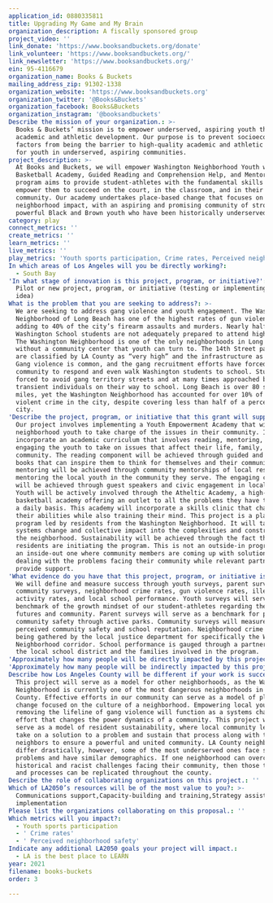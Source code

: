 ```yaml
---
application_id: 0880335811
title: Upgrading My Game and My Brain
organization_description: A fiscally sponsored group
project_video: ''
link_donate: 'https://www.booksandbuckets.org/donate'
link_volunteer: 'https://www.booksandbuckets.org/'
link_newsletter: 'https://www.booksandbuckets.org/'
ein: 95-4116679
organization_name: Books & Buckets
mailing_address_zip: 91302-1338
organization_website: 'https://www.booksandbuckets.org'
organization_twitter: '@Books&Buckets'
organization_facebook: Books&Buckets
organization_instagram: '@booksandbuckets'
Describe the mission of your organization.: >-
  Books & Buckets’ mission is to empower underserved, aspiring youth through
  academic and athletic development. Our purpose is to prevent socioeconomic
  factors from being the barrier to high-quality academic and athletic services
  for youth in underserved, aspiring communities.
project_description: >-
  At Books and Buckets, we will empower Washington Neighborhood Youth with a
  Basketball Academy, Guided Reading and Comprehension Help, and Mentoring. Our
  program aims to provide student-athletes with the fundamental skills that
  empower them to succeed on the court, in the classroom, and in their
  community. Our academy undertakes place-based change that focuses on a
  neighborhood impact, with an aspiring and promising community of strong and
  powerful Black and Brown youth who have been historically underserved.
category: play
connect_metrics: ''
create_metrics: ''
learn_metrics: ''
live_metrics: ''
play_metrics: 'Youth sports participation, Crime rates, Perceived neighborhood safety'
In which areas of Los Angeles will you be directly working?:
  - South Bay
'In what stage of innovation is this project, program, or initiative?': >-
  Pilot or new project, program, or initiative (testing or implementing a new
  idea)
What is the problem that you are seeking to address?: >-
  We are seeking to address gang violence and youth engagement. The Washington
  Neighborhood of Long Beach has one of the highest rates of gun violence,
  adding to 40% of the city’s firearm assaults and murders. Nearly half of
  Washington School students are not adequately prepared to attend high school.
  The Washington Neighborhood is one of the only neighborhoods in Long Beach
  without a community center that youth can turn to. The 14th Street park needs
  are classified by LA County as “very high” and the infrastructure as “poor.”
  Gang violence is common, and the gang recruitment efforts have forced the
  community to respond and even walk Washington students to school. Students are
  forced to avoid gang territory streets and at many times approached by
  transient individuals on their way to school. Long Beach is over 80 square
  miles, yet the Washington Neighborhood has accounted for over 10% of all
  violent crime in the city, despite covering less than half of a percent of the
  city.
'Describe the project, program, or initiative that this grant will support to address the problem identified.': >-
  Our project involves implementing a Youth Empowerment Academy that will allow
  neighborhood youth to take charge of the issues in their community. It will
  incorporate an academic curriculum that involves reading, mentoring, and
  engaging the youth to take on issues that affect their life, family, and
  community. The reading component will be achieved through guided and assigned
  books that can inspire them to think for themselves and their community. The
  mentoring will be achieved through community mentorships of local residents
  mentoring the local youth in the community they serve. The engaging component
  will be achieved through guest speakers and civic engagement in local policy.
  Youth will be actively involved through the Atheltic Academy, a high-quality
  basketball academy offering an outlet to all the problems they have to face on
  a daily basis. This academy will incorporate a skills clinic that challenges
  their abilities while also training their mind. This project is a place-based
  program led by residents from the Washington Neighborhood. It will take
  systems change and collective impact into the complexities and constraints of
  the neighborhood. Sustainability will be achieved through the fact that local
  residents are initiating the program. This is not an outside-in program, it is
  an inside-out one where community members are coming up with solutions for
  dealing with the problems facing their community while relevant partners
  provide support.
'What evidence do you have that this project, program, or initiative is or will be successful, and how will you define and measure success?': >-
  We will define and measure success through youth surveys, parent surveys,
  community surveys, neighborhood crime rates, gun violence rates, illegal gang
  activity rates, and local school performance. Youth surveys will serve as a
  benchmark of the growth mindset of our student-athletes regarding their
  futures and community. Parent surveys will serve as a benchmark for perceived
  community safety through active parks. Community surveys will measure
  perceived community safety and school reputation. Neighborhood crime rates are
  being gathered by the local justice department for specifically the Washington
  Neighborhood corridor. School performance is gauged through a partnership with
  the local school district and the families involved in the program.
'Approximately how many people will be directly impacted by this project, program, or initiative?': '30'
'Approximately how many people will be indirectly impacted by this project, program, or initiative?': '1000'
Describe how Los Angeles County will be different if your work is successful.: >-
  This project will serve as a model for other neighborhoods, as the Washington
  Neighborhood is currently one of the most dangerous neighborhoods in LA
  County. Effective efforts in our community can serve as a model of place-based
  change focused on the culture of a neighborhood. Empowering local youth and
  removing the lifeline of gang violence will function as a systems change
  effort that changes the power dynamics of a community. This project will also
  serve as a model of resident sustainability, where local community leaders
  take on a solution to a problem and sustain that process along with their
  neighbors to ensure a powerful and united community. LA County neighborhoods
  differ drastically, however, some of the most underserved ones face similar
  problems and have similar demographics. If one neighborhood can overcome the
  historical and racist challenges facing their community, then those techniques
  and processes can be replicated throughout the county.
Describe the role of collaborating organizations on this project.: ''
Which of LA2050’s resources will be of the most value to you?: >-
  Communications support,Capacity-building and training,Strategy assistance and
  implementation
Please list the organizations collaborating on this proposal.: ''
Which metrics will you impact?:
  - Youth sports participation
  - ' Crime rates'
  - ' Perceived neighborhood safety'
Indicate any additional LA2050 goals your project will impact.:
  - LA is the best place to LEARN
year: 2021
filename: books-buckets
order: 3

---
```

